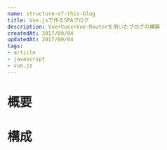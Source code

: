 ```yaml
---
name: structure-of-this-blog
title: Vue.jsで作るSPAブログ
description: Vue+Vuex+Vue-Routerを用いたブログの構築
createdAt: 2017/09/04
updatedAt: 2017/09/04
tags:
- article
- javascript
- vue.js
---
```


# 概要

# 構成
